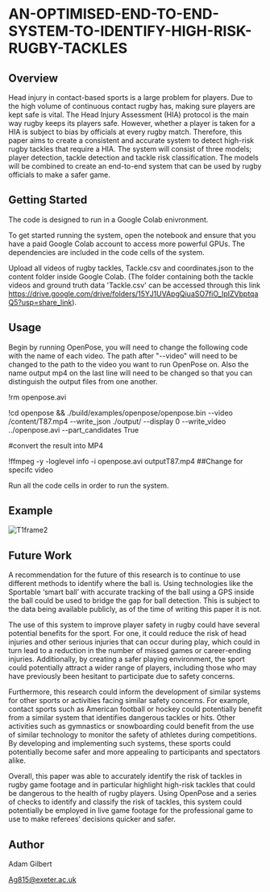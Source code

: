 # AN-OPTIMISED-END-TO-END-SYSTEM-TO-IDENTIFY-HIGH-RISK-RUGBY-TACKLES

## Overview

Head injury in contact-based sports is a large problem for players. Due to the high volume
of continuous contact rugby has, making sure players are kept safe is vital. The Head Injury
Assessment (HIA) protocol is the main way rugby keeps its players safe. However, whether
a player is taken for a HIA is subject to bias by officials at every rugby match. Therefore,
this paper aims to create a consistent and accurate system to detect high-risk rugby tackles
that require a HIA. The system will consist of three models; player detection, tackle
detection and tackle risk classification. The models will be combined to
create an end-to-end system that can be used by rugby officials to make a safer game.

## Getting Started

The code is designed to run in a Google Colab enivronment. 

To get started running the system, open the notebook and ensure that you have a paid Google Colab account to access more powerful GPUs. The dependencies are included in the code cells of the system. 

Upload all videos of rugby tackles, Tackle.csv and coordinates.json to the content folder inside Google Colab. (The folder containing both the tackle videos and ground truth data 'Tackle.csv' can be accessed through this link https://drive.google.com/drive/folders/15YJ1UVApgQiuaSO7fiO_IpIZVbptqaQ5?usp=share_link).

## Usage

Begin by running OpenPose, you will need to change the following code with the name of each video. The path after "--video" will need to be changed to the path to the video you want to run OpenPose on. Also the name output mp4 on the last line will need to be changed so that you can distinguish the output files from one another.

!rm openpose.avi

!cd openpose && ./build/examples/openpose/openpose.bin --video /content/T87.mp4 --write_json ./output/ --display 0  --write_video ../openpose.avi --part_candidates True

#convert the result into MP4

!ffmpeg -y -loglevel info -i openpose.avi outputT87.mp4  ##Change for specifc video

Run all the code cells in order to run the system.

## Example

![T1frame2](https://user-images.githubusercontent.com/73236187/234690028-4ac97b58-a3b6-46bb-af48-bdabc3107161.png)

## Future Work

A recommendation for the future of this research is to continue to use
different methods to identify where the ball is. Using technologies like the Sportable ‘smart ball’ with accurate tracking of the ball using a GPS inside the ball could be used to bridge the gap for ball detection. This is subject to the data being available publicly, as of the time of writing this paper it is not.

The use of this system to improve player safety in rugby could have several potential benefits
for the sport. For one, it could reduce the risk of head injuries and other serious injuries that
can occur during play, which could in turn lead to a reduction in the number of missed games
or career-ending injuries. Additionally, by creating a safer playing environment, the sport could
potentially attract a wider range of players, including those who may have previously been hesitant
to participate due to safety concerns.

Furthermore, this research could inform the development of similar systems for other sports or
activities facing similar safety concerns. For example, contact sports such as American football
or hockey could potentially benefit from a similar system that identifies dangerous tackles or
hits. Other activities such as gymnastics or snowboarding could benefit from the use of similar
technology to monitor the safety of athletes during competitions. By developing and implementing
such systems, these sports could potentially become safer and more appealing to participants and
spectators alike.

Overall, this paper was able to accurately identify the risk of tackles in rugby game footage and
in particular highlight high-risk tackles that could be dangerous to the health of rugby players.
Using OpenPose and a series of checks to identify and classify the risk of tackles, this system could
potentially be employed in live game footage for the professional game to use to make referees’
decisions quicker and safer.

## Author

Adam Gilbert

Ag815@exeter.ac.uk

